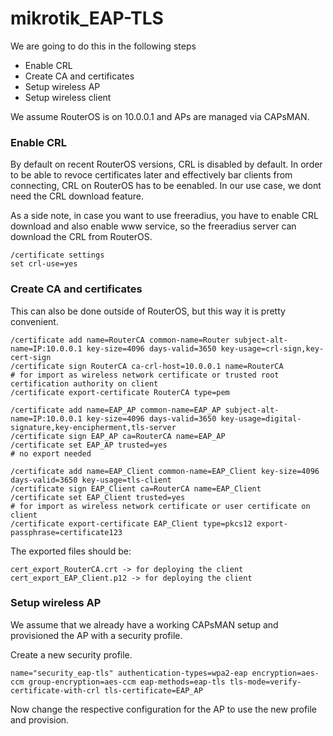 # mikrotik_EAP-TLS

We are going to do this in the following steps
- Enable CRL
- Create CA and certificates
- Setup wireless AP
- Setup wireless client

We assume RouterOS is on 10.0.0.1 and APs are managed via CAPsMAN.

### Enable CRL

By default on recent RouterOS versions, CRL is disabled by default. In order to be able to revoce certificates later and effectively bar clients from connecting, CRL on RouterOS has to be eenabled. In our use case, we dont need the CRL download feature.

As a side note, in case you want to use freeradius, you have to enable CRL download and also enable www service, so the freeradius server can download the CRL from RouterOS.

```
/certificate settings
set crl-use=yes
```

### Create CA and certificates

This can also be done outside of RouterOS, but this way it is pretty convenient.

```
/certificate add name=RouterCA common-name=Router subject-alt-name=IP:10.0.0.1 key-size=4096 days-valid=3650 key-usage=crl-sign,key-cert-sign
/certificate sign RouterCA ca-crl-host=10.0.0.1 name=RouterCA
# for import as wireless network certificate or trusted root certification authority on client
/certificate export-certificate RouterCA type=pem

/certificate add name=EAP_AP common-name=EAP_AP subject-alt-name=IP:10.0.0.1 key-size=4096 days-valid=3650 key-usage=digital-signature,key-encipherment,tls-server
/certificate sign EAP_AP ca=RouterCA name=EAP_AP
/certificate set EAP_AP trusted=yes
# no export needed

/certificate add name=EAP_Client common-name=EAP_Client key-size=4096 days-valid=3650 key-usage=tls-client
/certificate sign EAP_Client ca=RouterCA name=EAP_Client
/certificate set EAP_Client trusted=yes
# for import as wireless network certificate or user certificate on client
/certificate export-certificate EAP_Client type=pkcs12 export-passphrase=certificate123
```

The exported files should be:

```
cert_export_RouterCA.crt -> for deploying the client
cert_export_EAP_Client.p12 -> for deploying the client
```

### Setup wireless AP

We assume that we already have a working CAPsMAN setup and provisioned the AP with a security profile.

Create a new security profile.

```
name="security_eap-tls" authentication-types=wpa2-eap encryption=aes-ccm group-encryption=aes-ccm eap-methods=eap-tls tls-mode=verify-certificate-with-crl tls-certificate=EAP_AP
```

Now change the respective configuration for the AP to use the new profile and provision.



